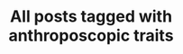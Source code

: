 ---
layout: tag
title: "All posts tagged with anthroposcopic traits"
permalink: /weblog/tags/anthroposcopic-traits/
taxonomy: anthroposcopic traits
---